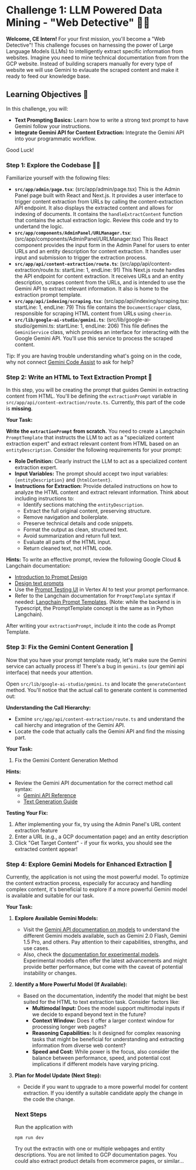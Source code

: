  # Challenge 1: LLM Powered Data Mining - "Web Detective" 🕵️‍♀️

**Welcome, CE Intern!** For your first mission, you'll become a "Web Detective"! This challenge focuses on harnessing the power of Large Language Models (LLMs) to intelligently extract specific information from websites. Imagine you need to mine technical documentation from from the GCP website. Instead of building scrapers manually for every type of website we will use Gemini to evlauate the scraped content and make it ready to feed our knowledge base.

## Learning Objectives 🎯

In this challenge, you will:

*   **Text Prompting Basics:** Learn how to write a strong text prompt to have Gemini follow your instructions.
*   **Integrate Gemini API for Content Extraction:** Integrate the Gemini API into your programmatic workflow.

Good Luck!

### Step 1: Explore the Codebase 🕵️‍♀️

Familiarize yourself with the following files:
*   **`src/app/admin/page.tsx`**: (src/app/admin/page.tsx) This is the Admin Panel page built with React and Next.js. It provides a user interface to trigger content extraction from URLs by calling the content-extraction API endpoint. It also displays the extracted content and allows for indexing of documents. It contains the `handleExtractContent` function that contains the actual extraction logic. Review this code and try to undertand the logic.
*   **`src/app/components/AdminPanel/URLManager.tsx`**: (src/app/components/AdminPanel/URLManager.tsx) This React component provides the input form in the Admin Panel for users to enter URLs and an entity description for content extraction. It handles user input and submission to trigger the extraction process.
*   **`src/app/api/content-extraction/route.ts`**: (src/app/api/content-extraction/route.ts: startLine: 1, endLine: 91) This Next.js route handles the API endpoint for content extraction. It receives URLs and an entity description, scrapes content from the URLs, and is intended to use the Gemini API to extract relevant information. It also is home to the extraction prompt template.
*   **`src/app/api/indexing/scraping.tsx`**: (src/app/api/indexing/scraping.tsx: startLine: 1, endLine: 79) This file contains the `DocumentScraper` class, responsible for scraping HTML content from URLs using `cheerio`.
*   **`src/lib/google-ai-studio/gemini.ts`**: (src/lib/google-ai-studio/gemini.ts: startLine: 1, endLine: 206) This file defines the `GeminiService` class, which provides an interface for interacting with the Google Gemini API. You'll use this service to process the scraped content.

Tip: If you are having trouble understanding what's going on in the code, why not connect [Gemini Code Assist](https://cloud.google.com/products/gemini/code-assist?hl=en) to ask for help?


### Step 2: Write an HTML to Text Extraction Prompt 📝

In this step, you will be creating the prompt that guides Gemini in extracting content from HTML.  You'll be defining the `extractionPrompt` variable in  `src/app/api/content-extraction/route.ts`. Currently, this part of the code is **missing**.

**Your Task:**

**Write the `extractionPrompt` from scratch.** You need to create a Langchain `PromptTemplate` that instructs the LLM to act as a "specialized content extraction expert" and extract relevant content from HTML based on an `entityDescription`.  Consider the following requirements for your prompt:
-   **Role Definition:** Clearly instruct the LLM to act as a specialized content extraction expert.
-   **Input Variables:**  The prompt should accept two input variables: `{entityDescription}` and `{htmlContent}`.
-   **Instructions for Extraction:** Provide detailed instructions on how to analyze the HTML content and extract relevant information.  Think about including instructions to:
    *   Identify sections matching the `entityDescription`.
    *   Extract the full original content, preserving structure.
    *   Remove navigation and boilerplate.
    *   Preserve technical details and code snippets.
    *   Format the output as clean, structured text.
    *   Avoid summarization and return full text.
    *   Evaluate all parts of the HTML input.
    *   Return cleaned text, not HTML code.

**Hints:**
To write an effective prompt, review the following Google Cloud & Langchain documentation:
*   [Introduction to Prompt Design](https://cloud.google.com/vertex-ai/generative-ai/docs/learn/prompts/introduction-prompt-design)
*   [Design text prompts](https://cloud.google.com/vertex-ai/generative-ai/docs/text/text-prompts)
*   Use the [Prompt Testing UI](https://console.cloud.google.com/vertex-ai/studio/freeform) in Vertex AI to test your prompt performance.
*   Refer to the Langchain documentation for `PromptTemplate` syntax if needed: [Langchain Prompt Templates](https://python.langchain.com/docs/concepts/prompt_templates/). (Note: while the backend is in Typescript, the PromptTemplate concept is the same as in Python Langchain).

After writing your `extractionPrompt`, include it into the code as Prompt Template.


### Step 3: Fix the Gemini Content Generation 🔧

Now that you have your prompt template ready, let's make sure the Gemini service can actually process it! There's a bug in `gemini.ts` (our gemini api interface) that needs your attention.

Open `src/lib/google-ai-studio/gemini.ts` and locate the `generateContent` method. You'll notice that the actual call to generate content is commented out:

**Understanding the Call Hierarchy:**
- Exmine `src/app/api/content-extraction/route.ts` and understand the call hierchy and integration of the Gemini API. 
- Locate the code that actually calls the Gemini API and find the missing part.


**Your Task:**
1. Fix the Gemini Content Generation Method

**Hints:**
- Review the Gemini API documentation for the correct method call syntax:
  - [Gemini API Reference](https://ai.google.dev/gemini-api/docs/quickstart?lang=node)
  - [Text Generation Guide](https://ai.google.dev/gemini-api/docs/text-generation?lang=node)

**Testing Your Fix:**
1. After implementing your fix, try using the Admin Panel's URL content extraction feature
2. Enter a URL (e.g., a GCP documentation page) and an entity description
3. Click "Get Target Content" - if your fix works, you should see the extracted content appear!



### Step 4: Explore Gemini Models for Enhanced Extraction 🚀

Currently, the application is not using the most powerful model. To optimize the content extraction process, especially for accuracy and handling complex content, it's beneficial to explore if a more powerful Gemini model is available and suitable for our task.

**Your Task:**

1.  **Explore Available Gemini Models:**
    *   Visit the [Gemini API documentation on models](https://ai.google.dev/gemini-api/docs/models/gemini) to understand the different Gemini models available, such as Gemini 2.0 Flash, Gemini 1.5 Pro, and others. Pay attention to their capabilities, strengths, and use cases.
    *   Also, check the [documentation for experimental models](https://ai.google.dev/gemini-api/docs/models/experimental-models). Experimental models often offer the latest advancements and might provide better performance, but come with the caveat of potential instability or changes.

2.  **Identify a More Powerful Model (If Available):**
    *   Based on the documentation, indentify the model that might be best suited for the HTML to text extraction task. Consider factors like:
        *   **Multimodal Input:** Does the model support multimodal inputs if we decide to expand beyond text in the future?
        *   **Context Window:** Does it offer a larger context window for processing longer web pages?
        *   **Reasoning Capabilities:** Is it designed for complex reasoning tasks that might be beneficial for understanding and extracting information from diverse web content?
        *   **Speed and Cost:** While power is the focus, also consider the balance between performance, speed, and potential cost implications if different models have varying pricing.

3.  **Plan for Model Update (Next Step):**
    *   Decide if you want to upgrade to a more powerful model for content extraction. If you identify a suitable candidate apply the change in the code the change.


    ### Next Steps
    Run the application with 
    ```
    npm run dev
    ```

    Try out the extractin with one or multiple webpages and entity descriptions. You are not limited to GCP documentation pages. You could also extract product details from ecommerce pages, or similar...
    